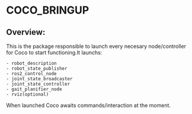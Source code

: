 # COCO_BRINGUP

## Overview:
This is the package responsible to launch every necesary node/controller for Coco to start functioning.It launchs:

    - robot_description
    - robot_state_publisher
    - ros2_control_node
    - joint_state_broadcaster
    - joint_state_controller
    - gait_planifier_node
    - rviz(optional)

When launched Coco awaits commands/interaction at the moment.